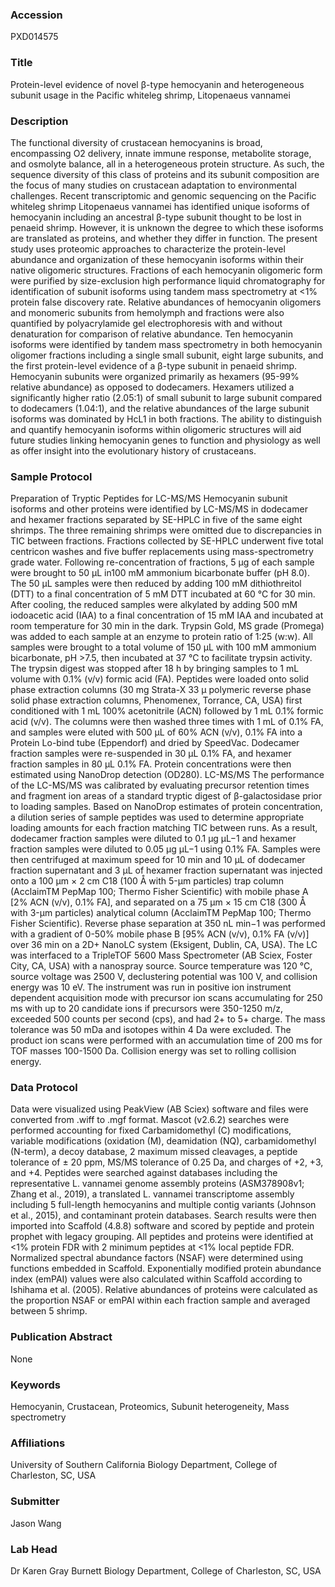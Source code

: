### Accession
PXD014575

### Title
Protein-level evidence of novel β-type hemocyanin and heterogeneous subunit usage in the Pacific whiteleg shrimp, Litopenaeus vannamei

### Description
The functional diversity of crustacean hemocyanins is broad, encompassing O2 delivery, innate immune response, metabolite storage, and osmolyte balance, all in a heterogeneous protein structure. As such, the sequence diversity of this class of proteins and its subunit composition are the focus of many studies on crustacean adaptation to environmental challenges. Recent transcriptomic and genomic sequencing on the Pacific whiteleg shrimp Litopenaeus vannamei has identified unique isoforms of hemocyanin including an ancestral β-type subunit thought to be lost in penaeid shrimp. However, it is unknown the degree to which these isoforms are translated as proteins, and whether they differ in function. The present study uses proteomic approaches to characterize the protein-level abundance and organization of these hemocyanin isoforms within their native oligomeric structures. Fractions of each hemocyanin oligomeric form were purified by size-exclusion high performance liquid chromatography for identification of subunit isoforms using tandem mass spectrometry at <1% protein false discovery rate. Relative abundances of hemocyanin oligomers and monomeric subunits from hemolymph and fractions were also quantified by polyacrylamide gel electrophoresis with and without denaturation for comparison of relative abundance.  Ten hemocyanin isoforms were identified by tandem mass spectrometry in both hemocyanin oligomer fractions including a single small subunit, eight large subunits, and the first protein-level evidence of a β-type subunit in penaeid shrimp.  Hemocyanin subunits were organized primarily as hexamers (95-99% relative abundance) as opposed to dodecamers. Hexamers utilized a significantly higher ratio (2.05:1) of small subunit to large subunit compared to dodecamers (1.04:1), and the relative abundances of the large subunit isoforms was dominated by HcL1 in both fractions. The ability to distinguish and quantify hemocyanin isoforms within oligomeric structures will aid future studies linking hemocyanin genes to function and physiology as well as offer insight into the evolutionary history of crustaceans.

### Sample Protocol
Preparation of Tryptic Peptides for LC-MS/MS Hemocyanin subunit isoforms and other proteins were identified by LC-MS/MS in dodecamer and hexamer fractions separated by SE-HPLC in five of the same eight shrimps. The three remaining shrimps were omitted due to discrepancies in TIC between fractions. Fractions collected by SE-HPLC underwent five total centricon washes and five buffer replacements using mass-spectrometry grade water. Following re-concentration of fractions, 5 µg of each sample were brought to 50 µL in100 mM ammonium bicarbonate buffer (pH 8.0). The 50 µL samples were then reduced by adding 100 mM dithiothreitol (DTT) to a final concentration of 5 mM DTT incubated at 60 °C for 30 min. After cooling, the reduced samples were alkylated by adding 500 mM iodoacetic acid (IAA) to a final concentration of 15 mM IAA and incubated at room temperature for 30 min in the dark. Trypsin Gold, MS grade (Promega) was added to each sample at an enzyme to protein ratio of 1:25 (w:w). All samples were brought to a total volume of 150 µL with 100 mM ammonium bicarbonate, pH >7.5, then incubated at 37 °C to facilitate trypsin activity. The trypsin digest was stopped after 18 h by bringing samples to 1 mL volume with 0.1% (v/v) formic acid (FA). Peptides were loaded onto solid phase extraction columns (30 mg Strata-X 33 µ polymeric reverse phase solid phase extraction columns, Phenomenex, Torrance, CA, USA) first conditioned with 1 mL 100% acetonitrile (ACN) followed by 1 mL 0.1% formic acid (v/v). The columns were then washed three times with 1 mL of 0.1% FA, and samples were eluted with 500 µL of 60% ACN (v/v), 0.1% FA into a Protein Lo-bind tube (Eppendorf) and dried by SpeedVac. Dodecamer fraction samples were re-suspended in 30 µL 0.1% FA, and hexamer fraction samples in 80 µL 0.1% FA. Protein concentrations were then estimated using NanoDrop detection (OD280). LC-MS/MS The performance of the LC-MS/MS was calibrated by evaluating precursor retention times and fragment ion areas of a standard tryptic digest of β-galactosidase prior to loading samples. Based on NanoDrop estimates of protein concentration, a dilution series of sample peptides was used to determine appropriate loading amounts for each fraction matching TIC between runs. As a result, dodecamer fraction samples were diluted to 0.1 µg µL−1 and hexamer fraction samples were diluted to 0.05 µg µL−1 using 0.1% FA. Samples were then centrifuged at maximum speed for 10 min and 10 µL of dodecamer fraction supernatant and 3 µL of hexamer fraction supernatant was injected onto a 100 µm × 2 cm C18 (100 Å with 5-µm particles) trap column (AcclaimTM PepMap 100; Thermo Fisher Scientific) with mobile phase A [2% ACN (v/v), 0.1% FA], and separated on a 75 µm × 15 cm C18 (300 Å with 3-µm particles) analytical column (AcclaimTM PepMap 100; Thermo Fisher Scientific). Reverse phase separation at 350 nL min−1 was performed with a gradient of 0-50% mobile phase B [95% ACN (v/v), 0.1% FA (v/v)] over 36 min on a 2D+ NanoLC system (Eksigent, Dublin, CA, USA). The LC was interfaced to a TripleTOF 5600 Mass Spectrometer (AB Sciex, Foster City, CA, USA) with a nanospray source. Source temperature was 120 °C, source voltage was 2500 V, declustering potential was 100 V, and collision energy was 10 eV. The instrument was run in positive ion instrument dependent acquisition mode with precursor ion scans accumulating for 250 ms with up to 20 candidate ions if precursors were 350-1250 m/z, exceeded 500 counts per second (cps), and had 2+ to 5+ charge. The mass tolerance was 50 mDa and isotopes within 4 Da were excluded. The product ion scans were performed with an accumulation time of 200 ms for TOF masses 100-1500 Da. Collision energy was set to rolling collision energy.

### Data Protocol
Data were visualized using PeakView (AB Sciex) software and files were converted from .wiff to .mgf format. Mascot (v2.6.2) searches were performed accounting for fixed Carbamidomethyl (C) modifications, variable modifications (oxidation (M), deamidation (NQ), carbamidomethyl (N-term), a decoy database, 2 maximum missed cleavages, a peptide tolerance of ± 20 ppm, MS/MS tolerance of 0.25 Da, and charges of +2, +3, and +4. Peptides were searched against databases including the representative L. vannamei genome assembly proteins (ASM378908v1; Zhang et al., 2019), a translated L. vannamei transcriptome assembly including 5 full-length hemocyanins and multiple contig variants (Johnson et al., 2015), and contaminant protein databases. Search results were then imported into Scaffold (4.8.8) software and scored by peptide and protein prophet with legacy grouping. All peptides and proteins were identified at <1% protein FDR with 2 minimum peptides at <1% local peptide FDR. Normalized spectral abundance factors (NSAF) were determined using functions embedded in Scaffold. Exponentially modified protein abundance index (emPAI) values were also calculated within Scaffold according to Ishihama et al. (2005). Relative abundances of proteins were calculated as the proportion NSAF or emPAI within each fraction sample and averaged between 5 shrimp.

### Publication Abstract
None

### Keywords
Hemocyanin, Crustacean, Proteomics, Subunit heterogeneity, Mass spectrometry

### Affiliations
University of Southern California
Biology Department, College of Charleston, SC, USA

### Submitter
Jason Wang

### Lab Head
Dr Karen Gray Burnett
Biology Department, College of Charleston, SC, USA


